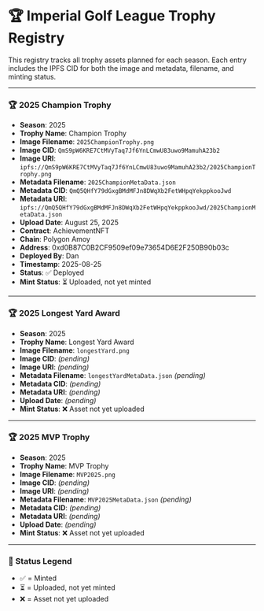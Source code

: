 # 🏆 Imperial Golf League Trophy Registry

This registry tracks all trophy assets planned for each season. Each entry includes the IPFS CID for both the image and metadata, filename, and minting status.

---

### 🏆 2025 Champion Trophy

- **Season**: 2025  
- **Trophy Name**: Champion Trophy  
- **Image Filename**: `2025ChampionTrophy.png`  
- **Image CID**: `QmS9pW6KRE7CtMVyTaq7Jf6YnLCmwU83uwo9MamuhA23b2`  
- **Image URI**: `ipfs://QmS9pW6KRE7CtMVyTaq7Jf6YnLCmwU83uwo9MamuhA23b2/2025ChampionTrophy.png`  
- **Metadata Filename**: `2025ChampionMetaData.json`  
- **Metadata CID**: `QmQ5QHfY79dGxgBMdMFJn8DWqXb2FetWHpqYekppkooJwd`  
- **Metadata URI**: `ipfs://QmQ5QHfY79dGxgBMdMFJn8DWqXb2FetWHpqYekppkooJwd/2025ChampionMetaData.json`  
- **Upload Date**: August 25, 2025  
- **Contract**: AchievementNFT
- **Chain**: Polygon Amoy
- **Address**: 0xd0B87C0B2CF9509ef09e73654D6E2F250B90b03c
- **Deployed By**: Dan
- **Timestamp**: 2025-08-25
- **Status**: ✅ Deployed
- **Mint Status**: ⏳ Uploaded, not yet minted

---

### 🏆 2025 Longest Yard Award

- **Season**: 2025  
- **Trophy Name**: Longest Yard Award  
- **Image Filename**: `longestYard.png`  
- **Image CID**: _(pending)_  
- **Image URI**: _(pending)_  
- **Metadata Filename**: `longestYardMetaData.json` _(pending)_  
- **Metadata CID**: _(pending)_  
- **Metadata URI**: _(pending)_  
- **Upload Date**: _(pending)_  
- **Mint Status**: ❌ Asset not yet uploaded

---

### 🏆 2025 MVP Trophy

- **Season**: 2025  
- **Trophy Name**: MVP Trophy  
- **Image Filename**: `MVP2025.png`  
- **Image CID**: _(pending)_  
- **Image URI**: _(pending)_  
- **Metadata Filename**: `MVP2025MetaData.json` _(pending)_  
- **Metadata CID**: _(pending)_  
- **Metadata URI**: _(pending)_  
- **Upload Date**: _(pending)_  
- **Mint Status**: ❌ Asset not yet uploaded

---

### 🔖 Status Legend

- ✅ = Minted  
- ⏳ = Uploaded, not yet minted  
- ❌ = Asset not yet uploaded